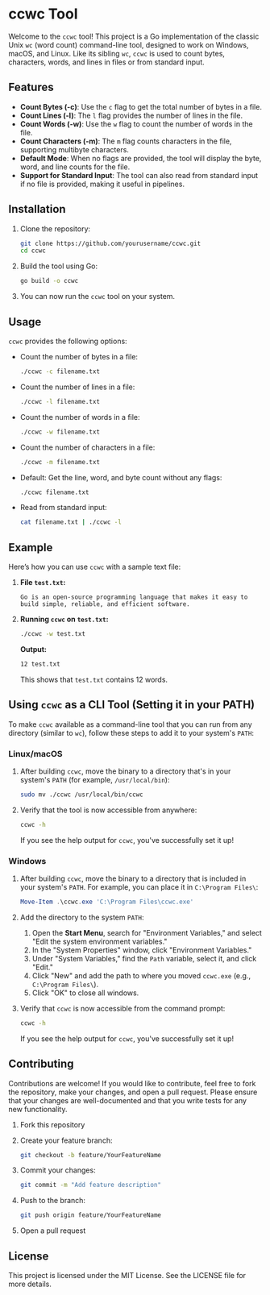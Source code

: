
# ccwc Tool

Welcome to the `ccwc` tool! This project is a Go implementation of the classic Unix `wc` (word count) command-line tool, designed to work on Windows, macOS, and Linux. Like its sibling `wc`, `ccwc` is used to count bytes, characters, words, and lines in files or from standard input.

## Features

- **Count Bytes (-c)**: Use the `c` flag to get the total number of bytes in a file.
- **Count Lines (-l)**: The `l` flag provides the number of lines in the file.
- **Count Words (-w)**: Use the `w` flag to count the number of words in the file.
- **Count Characters (-m)**: The `m` flag counts characters in the file, supporting multibyte characters.
- **Default Mode**: When no flags are provided, the tool will display the byte, word, and line counts for the file.
- **Support for Standard Input**: The tool can also read from standard input if no file is provided, making it useful in pipelines.

## Installation

1. Clone the repository:

    ```bash
    git clone https://github.com/yourusername/ccwc.git
    cd ccwc
    ```

2. Build the tool using Go:

    ```bash
    go build -o ccwc
    ```

3. You can now run the `ccwc` tool on your system.

## Usage

`ccwc` provides the following options:

- Count the number of bytes in a file:

    ```bash
    ./ccwc -c filename.txt
    ```

- Count the number of lines in a file:

    ```bash
    ./ccwc -l filename.txt
    ```

- Count the number of words in a file:

    ```bash
    ./ccwc -w filename.txt
    ```

- Count the number of characters in a file:

    ```bash
    ./ccwc -m filename.txt
    ```

- Default: Get the line, word, and byte count without any flags:

    ```bash
    ./ccwc filename.txt
    ```

- Read from standard input:

    ```bash
    cat filename.txt | ./ccwc -l
    ```

## Example

Here’s how you can use `ccwc` with a sample text file:

1. **File `test.txt`:**

    ```
    Go is an open-source programming language that makes it easy to build simple, reliable, and efficient software.
    ```

2. **Running `ccwc` on `test.txt`:**

    ```bash
    ./ccwc -w test.txt
    ```

    **Output:**

    ```bash
    12 test.txt
    ```

    This shows that `test.txt` contains 12 words.

## Using `ccwc` as a CLI Tool (Setting it in your PATH)

To make `ccwc` available as a command-line tool that you can run from any directory (similar to `wc`), follow these steps to add it to your system's `PATH`:

### Linux/macOS

1. After building `ccwc`, move the binary to a directory that's in your system's `PATH` (for example, `/usr/local/bin`):

    ```bash
    sudo mv ./ccwc /usr/local/bin/ccwc
    ```

2. Verify that the tool is now accessible from anywhere:

    ```bash
    ccwc -h
    ```

   If you see the help output for `ccwc`, you've successfully set it up!

### Windows

1. After building `ccwc`, move the binary to a directory that is included in your system's `PATH`. For example, you can place it in `C:\Program Files\`:

    ```powershell
    Move-Item .\ccwc.exe 'C:\Program Files\ccwc.exe'
    ```

2. Add the directory to the system `PATH`:

    1. Open the **Start Menu**, search for "Environment Variables," and select "Edit the system environment variables."
    2. In the "System Properties" window, click "Environment Variables."
    3. Under "System Variables," find the `Path` variable, select it, and click "Edit."
    4. Click "New" and add the path to where you moved `ccwc.exe` (e.g., `C:\Program Files\`).
    5. Click "OK" to close all windows.

3. Verify that `ccwc` is now accessible from the command prompt:

    ```bash
    ccwc -h
    ```

   If you see the help output for `ccwc`, you've successfully set it up!

## Contributing

Contributions are welcome! If you would like to contribute, feel free to fork the repository, make your changes, and open a pull request. Please ensure that your changes are well-documented and that you write tests for any new functionality.

1. Fork this repository
2. Create your feature branch:

    ```bash
    git checkout -b feature/YourFeatureName
    ```

3. Commit your changes:

    ```bash
    git commit -m "Add feature description"
    ```

4. Push to the branch:

    ```bash
    git push origin feature/YourFeatureName
    ```

5. Open a pull request

## License

This project is licensed under the MIT License. See the LICENSE file for more details.
